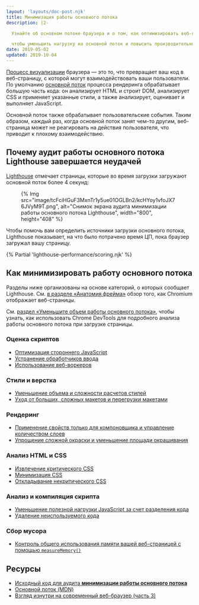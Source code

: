```yaml
---
layout: 'layouts/doc-post.njk'
title: Минимизация работы основного потока
description: |2-

  Узнайте об основном потоке браузера и о том, как оптимизировать веб-страницу,

  чтобы уменьшить нагрузку на основной поток и повысить производительность.
date: 2019-05-02
updated: 2019-10-04
---
```


[Процесс визуализации](https://developers.google.com/web/updates/2018/09/inside-browser-part3) браузера — это то, что превращает ваш код в веб-страницу, с которой могут взаимодействовать ваши пользователи. По умолчанию [основной поток](https://developer.mozilla.org/docs/Glossary/Main_thread) процесса рендеринга обрабатывает большую часть кода: он анализирует HTML и строит DOM, анализирует CSS и применяет указанные стили, а также анализирует, оценивает и выполняет JavaScript.

Основной поток также обрабатывает пользовательские события. Таким образом, каждый раз, когда основной поток занят чем-то другим, веб-страница может не реагировать на действия пользователя, что приводит к плохому взаимодействию.

## Почему аудит работы основного потока Lighthouse завершается неудачей

[Lighthouse](https://developers.google.com/web/tools/lighthouse/) отмечает страницы, которые во время загрузки загружают основной поток более 4 секунд:

<figure>{% Img src="image/tcFciHGuF3MxnTr1y5ue01OGLBn2/kcHYoy1vfoJX76JVyM9T.png", alt="Снимок экрана аудита минимизации работы основного потока Lighthouse", width="800", height="408" %}</figure>

Чтобы помочь вам определить источники загрузки основного потока, Lighthouse показывает, на что было потрачено время ЦП, пока браузер загружал вашу страницу.

{% Partial 'lighthouse-performance/scoring.njk' %}

## Как минимизировать работу основного потока

Разделы ниже организованы на основе категорий, о которых сообщает Lighthouse. См. [в разделе «Анатомия фрейма»](https://aerotwist.com/blog/the-anatomy-of-a-frame/) обзор того, как Chromium отображает веб-страницы.

См. [раздел «Уменьшите объем работы основного потока»](https://developers.google.com/web/tools/chrome-devtools/speed/get-started#main), чтобы узнать, как использовать Chrome DevTools для подробного анализа работы основного потока при загрузке страницы.

### Оценка скриптов

- [Оптимизация стороннего JavaScript](https://web.dev/articles/fast#optimize_your_third_party_resources)
- [Устранение обработчиков ввода](https://developers.google.com/web/fundamentals/performance/rendering/debounce-your-input-handlers)
- [Использование веб-воркеров](https://web.dev/articles/off-main-thread)

### Стили и верстка

- [Уменьшение объема и сложности расчетов стилей](https://developers.google.com/web/fundamentals/performance/rendering/reduce-the-scope-and-complexity-of-style-calculations)
- [Уход от больших, сложных макетов и перегрузки макетами](https://developers.google.com/web/fundamentals/performance/rendering/avoid-large-complex-layouts-and-layout-thrashing)

### Рендеринг

- [Применение свойств только для компоновщика и управление количеством слоев](https://developers.google.com/web/fundamentals/performance/rendering/stick-to-compositor-only-properties-and-manage-layer-count)
- [Упрощение сложной окраски и уменьшение площади окрашивания](https://developers.google.com/web/fundamentals/performance/rendering/simplify-paint-complexity-and-reduce-paint-areas)

### Анализ HTML и CSS

- [Извлечение критического CSS](https://web.dev/articles/extract-critical-css)
- [Минимизация CSS](https://web.dev/articles/minify-css)
- [Откладывание некритического CSS](https://web.dev/articles/defer-non-critical-css)

### Анализ и компиляция скрипта

- [Уменьшение полезной нагрузки JavaScript за счет разделения кода](https://web.dev/articles/reduce-javascript-payloads-with-code-splitting)
- [Удаление неиспользуемого кода](https://web.dev/articles/remove-unused-code)

### Сбор мусора

- [Контроль общего использования памяти вашей веб-страницей с помощью `measureMemory()`](https://web.dev/articles/monitor-total-page-memory-usage)

## Ресурсы

- [Исходный код для аудита **минимизации работы основного потока**](https://github.com/GoogleChrome/lighthouse/blob/master/lighthouse-core/audits/mainthread-work-breakdown.js)
- [Основной поток (MDN)](https://developer.mozilla.org/docs/Glossary/Main_thread)
- [Взгляд изнутри на современный веб-браузер (часть 3)](https://developers.google.com/web/updates/2018/09/inside-browser-part3)

